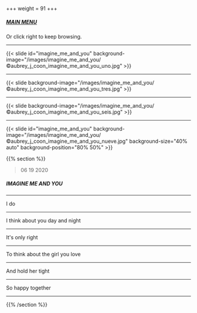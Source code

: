 +++
weight = 91
+++

##### [MAIN MENU](#main_menu)

Or click right to keep browsing.

---

{{< slide id="imagine_me_and_you" background-image="/images/imagine_me_and_you/©aubrey_j_coon_imagine_me_and_you_uno.jpg" >}} 
	
---

{{< slide background-image="/images/imagine_me_and_you/©aubrey_j_coon_imagine_me_and_you_tres.jpg" >}}

---

{{< slide background-image="/images/imagine_me_and_you/©aubrey_j_coon_imagine_me_and_you_seis.jpg" >}}

---

{{< slide id="imagine_me_and_you" background-image="/images/imagine_me_and_you/©aubrey_j_coon_imagine_me_and_you_nueve.jpg" background-size="40% auto" background-position="80% 50%" >}}

{{% section %}}

> 06 19 2020

##### IMAGINE ME AND YOU

---

I do

---

I think about you day and night

---

It's only right

---

To think about the girl you love

---

And hold her tight

---

So happy together

---

{{% /section %}}